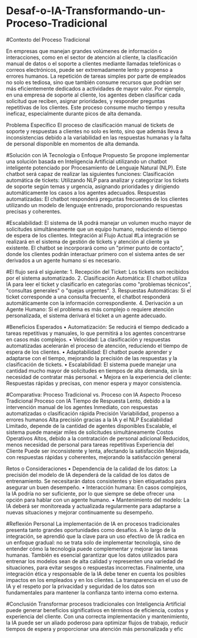 # Desaf-o-IA-Transformando-un-Proceso-Tradicional


#Contexto del Proceso Tradicional

En empresas que manejan grandes volúmenes de información o interacciones, como en el sector de atención al cliente, la clasificación manual de datos o el soporte a clientes mediante llamadas telefónicas o correos electrónicos, puede ser extremadamente lento y propenso a errores humanos. La repetición de tareas simples por parte de empleados no solo es tediosa, sino que también consume recursos que podrían ser más eficientemente dedicados a actividades de mayor valor.
Por ejemplo, en una empresa de soporte al cliente, los agentes deben clasificar cada solicitud que reciben, asignar prioridades, y responder preguntas repetitivas de los clientes. Este proceso consume mucho tiempo y resulta ineficaz, especialmente durante picos de alta demanda.

Problema Específico
El proceso de clasificación manual de tickets de soporte y respuestas a clientes no solo es lento, sino que además lleva a inconsistencias debido a la variabilidad en las respuestas humanas y la falta de personal disponible en momentos de alta demanda.

#Solución con IA
Tecnología o Enfoque Propuesto
Se propone implementar una solución basada en Inteligencia Artificial utilizando un chatbot inteligente potenciado por Procesamiento de Lenguaje Natural (NLP). Este chatbot será capaz de realizar las siguientes funciones:
Clasificación automática de tickets: Utilizando NLP para analizar y categorizar los tickets de soporte según temas y urgencia, asignando prioridades y dirigiendo automáticamente los casos a los agentes adecuados.
Respuestas automatizadas: El chatbot responderá preguntas frecuentes de los clientes utilizando un modelo de lenguaje entrenado, proporcionando respuestas precisas y coherentes.

#Escalabilidad: El sistema de IA podrá manejar un volumen mucho mayor de solicitudes simultáneamente que un equipo humano, reduciendo el tiempo de espera de los clientes.
Integración al Flujo Actual
#La integración se realizará en el sistema de gestión de tickets y atención al cliente ya existente. El chatbot se incorporará como un "primer punto de contacto", donde los clientes podrán interactuar primero con el sistema antes de ser derivados a un agente humano si es necesario.

#El flujo será el siguiente:
    1. Recepción del Ticket: Los tickets son recibidos por el sistema automatizado.
    2. Clasificación Automática: El chatbot utiliza IA para leer el ticket y clasificarlo en categorías como "problemas técnicos", "consultas generales" o "quejas urgentes".
    3. Respuestas Automáticas: Si el ticket corresponde a una consulta frecuente, el chatbot responderá automáticamente con la información correspondiente.
    4. Derivación a un Agente Humano: Si el problema es más complejo o requiere atención personalizada, el sistema derivará el ticket a un agente adecuado.

#Beneficios Esperados
    • Automatización: Se reducirá el tiempo dedicado a tareas repetitivas y manuales, lo que permitirá a los agentes concentrarse en casos más complejos.
    • Velocidad: La clasificación y respuestas automatizadas acelerarán el proceso de atención, reduciendo el tiempo de espera de los clientes.
    • Adaptabilidad: El chatbot puede aprender y adaptarse con el tiempo, mejorando la precisión de las respuestas y la clasificación de tickets.
    • Escalabilidad: El sistema puede manejar una cantidad mucho mayor de solicitudes en tiempos de alta demanda, sin la necesidad de contratar más personal.
    • Mejora en la experiencia del cliente: Respuestas rápidas y precisas, con menor espera y mayor consistencia.

#Comparativa: Proceso Tradicional vs. Proceso con IA
Aspecto
Proceso Tradicional
Proceso con IA
Tiempo de Respuesta
Lento, debido a la intervención manual de los agentes
Inmediato, con respuestas automatizadas o clasificación rápida
Precisión
Variabilidad, propenso a errores humanos
Alta precisión gracias a la IA y el NLP
Escalabilidad
Limitado, depende de la cantidad de agentes disponibles
Escalable, el sistema puede manejar miles de solicitudes simultáneamente
Costos Operativos
Altos, debido a la contratación de personal adicional
Reducidos, menos necesidad de personal para tareas repetitivas
Experiencia del Cliente
Puede ser inconsistente y lenta, afectando la satisfacción
Mejorada, con respuestas rápidas y coherentes, mejorando la satisfacción general


Retos o Consideraciones
    • Dependencia de la calidad de los datos: La precisión del modelo de IA dependerá de la calidad de los datos de entrenamiento. Se necesitarán datos consistentes y bien etiquetados para asegurar un buen desempeño.
    • Interacción humana: En casos complejos, la IA podría no ser suficiente, por lo que siempre se debe ofrecer una opción para hablar con un agente humano.
    • Mantenimiento del modelo: La IA deberá ser monitoreada y actualizada regularmente para adaptarse a nuevas situaciones y mejorar continuamente su desempeño.

#Reflexión Personal
La implementación de IA en procesos tradicionales presenta tanto grandes oportunidades como desafíos. A lo largo de la integración, se aprendió que la clave para un uso efectivo de IA radica en un enfoque gradual: no se trata solo de implementar tecnología, sino de entender cómo la tecnología puede complementar y mejorar las tareas humanas. También es esencial garantizar que los datos utilizados para entrenar los modelos sean de alta calidad y representen una variedad de situaciones, para evitar sesgos o respuestas incorrectas.
Finalmente, una integración ética y responsable de la IA debe tener en cuenta los posibles impactos en los empleados y en los clientes. La transparencia en el uso de IA y el respeto por la privacidad y seguridad de los datos son fundamentales para mantener la confianza tanto interna como externa.

#Conclusión
Transformar procesos tradicionales con Inteligencia Artificial puede generar beneficios significativos en términos de eficiencia, costos y experiencia del cliente. Con una correcta implementación y mantenimiento, la IA puede ser un aliado poderoso para optimizar flujos de trabajo, reducir tiempos de espera y proporcionar una atención más personalizada y efic

